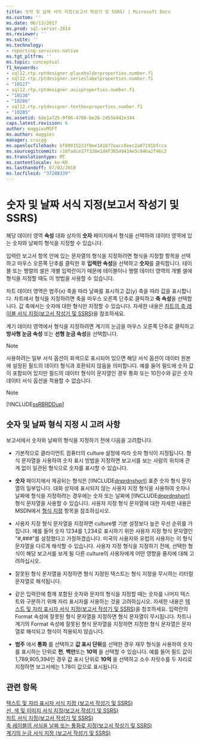 ```yaml
---
title: 숫자 및 날짜 서식 지정(보고서 작성기 및 SSRS) | Microsoft Docs
ms.custom: ''
ms.date: 06/13/2017
ms.prod: sql-server-2014
ms.reviewer: ''
ms.suite: ''
ms.technology:
- reporting-services-native
ms.tgt_pltfrm: ''
ms.topic: conceptual
f1_keywords:
- sql12.rtp.rptdesigner.placeholderproperties.number.f1
- sql12.rtp.rptdesigner.serieslabelproperties.number.f1
- "10127"
- sql12.rtp.rptdesigner.axisproperties.number.f1
- "10130"
- "10286"
- sql12.rtp.rptdesigner.textboxproperties.number.f1
- "10285"
ms.assetid: 6de1a725-9f06-4708-be26-2d55e442e344
caps.latest.revision: 6
author: maggiesMSFT
ms.author: maggies
manager: craigg
ms.openlocfilehash: bf89915223f0ee141b77aacc8eec2a87191bfcca
ms.sourcegitcommit: c18fadce27f330e1d4f36549414e5c84ba2f46c2
ms.translationtype: MT
ms.contentlocale: ko-KR
ms.lasthandoff: 07/02/2018
ms.locfileid: "37288339"
---
```

# <a name="formatting-numbers-and-dates-report-builder-and-ssrs"></a>숫자 및 날짜 서식 지정(보고서 작성기 및 SSRS)
  해당 데이터 영역 **속성** 대화 상자의 **숫자** 페이지에서 형식을 선택하여 데이터 영역에 있는 숫자와 날짜의 형식을 지정할 수 있습니다.  
  
 입력란 보고서 항목 안에 있는 문자열의 형식을 지정하려면 형식을 지정할 항목을 선택하고 마우스 오른쪽 단추를 클릭한 후 **입력란 속성**을 선택하고 **숫자**를 클릭합니다. 테이블 또는 행렬의 셀은 개별 입력란이기 때문에 테이블이나 행렬 데이터 영역의 개별 셀에 형식을 지정할 때도 이 방법을 사용할 수 있습니다.  
  
 차트 데이터 영역은 범주(x) 축을 따라 날짜를 표시하고 값(y) 축을 따라 값을 표시합니다. 차트에서 형식을 지정하려면 축을 마우스 오른쪽 단추로 클릭하고 **축 속성**을 선택합니다. 값 축에서는 숫자에 대한 형식만 지정할 수 있습니다. 자세한 내용은 [차트의 축 레이블 서식 지정&#40;보고서 작성기 및 SSRS&#41;](formatting-axis-labels-on-a-chart-report-builder-and-ssrs.md)을 참조하세요.  
  
 계기 데이터 영역에서 형식을 지정하려면 계기의 눈금을 마우스 오른쪽 단추로 클릭하고 **방사형 눈금 속성** 또는 **선형 눈금 속성**을 선택합니다.  
  
> [!NOTE]  
>  사용하려는 일부 서식 옵션이 회색으로 표시되어 있으면 해당 서식 옵션이 데이터 원본에 설정된 필드의 데이터 형식과 호환되지 않음을 의미합니다. 예를 들어 필드에 숫자 값이 포함되어 있지만 필드의 데이터 형식이 문자열인 경우 통화 또는 10진수와 같은 숫자 데이터 서식 옵션을 적용할 수 없습니다.  
  
> [!NOTE]  
>  [!INCLUDE[ssRBRDDup](../../includes/ssrbrddup-md.md)]  
  
## <a name="considerations-for-formatting-numbers-and-dates"></a>숫자 및 날짜 형식 지정 시 고려 사항  
 보고서에서 숫자와 날짜의 형식을 지정하기 전에 다음을 고려합니다.  
  
-   기본적으로 클라이언트 컴퓨터의 culture 설정에 따라 숫자 형식이 지정됩니다. 형식 문자열을 사용하여 숫자 표시 방법을 지정하면 보고서를 보는 사람의 위치에 관계 없이 일관된 형식으로 숫자를 표시할 수 있습니다.  
  
-   **숫자** 페이지에서 제공되는 형식은 [!INCLUDE[dnprdnshort](../../includes/dnprdnshort-md.md)] 표준 숫자 형식 문자열의 일부입니다. 대화 상자에 표시되지 않는 사용자 지정 형식을 사용하여 숫자나 날짜에 형식을 지정하려는 경우에는 숫자 또는 날짜에 [!INCLUDE[dnprdnshort](../../includes/dnprdnshort-md.md)] 형식 문자열을 사용할 수 있습니다. 사용자 지정 형식 문자열에 대한 자세한 내용은 MSDN에서 [형식 지정](http://go.microsoft.com/fwlink/?LinkId=112024) 항목을 참조하십시오.  
  
-   사용자 지정 형식 문자열을 지정하면 culture별 기본 설정보다 높은 우선 순위를 가집니다. 예를 들어 숫자 1234를 1,234로 표시하기 위한 사용자 지정 형식 문자열인 "#,###"를 설정했다고 가정하겠습니다. 미국의 사용자와 유럽의 사용자는 이 형식 문자열을 다르게 해석할 수 있습니다. 사용자 지정 형식을 지정하기 전에, 선택한 형식이 해당 보고서를 보게 될 다른 culture의 사용자에게 어떤 영향을 줄지에 대해 고려하십시오.  
  
-   잘못된 형식 문자열을 지정하면 형식 지정된 텍스트는 형식 지정을 무시하는 리터럴 문자열로 해석됩니다.  
  
-   같은 입력란에 함께 포함된 숫자와 문자의 형식을 지정할 때는 숫자를 나머지 텍스트와 구분하기 위해 자리 표시자를 사용하는 것을 고려하십시오. 자세한 내용은 [텍스트 및 자리 표시자 서식 지정&#40;보고서 작성기 및 SSRS&#41;](formatting-text-and-placeholders-report-builder-and-ssrs.md)을 참조하세요. 입력란의 Format 속성에 잘못된 형식 문자열을 지정하면 형식 문자열이 무시됩니다. 차트나 계기의 Format 속성에 잘못된 형식 문자열을 지정하면 지정한 형식 문자열은 문자열로 해석되고 형식이 적용되지 않습니다.  
  
-   **범주** 에서 **통화** 를 선택하고 **값 표시 단위**를 선택한 경우 재무 형식을 사용하여 숫자를 표시하는 단위로 **천**, **백만**또는 **10억** 을 선택할 수 있습니다. 예를 들어 필드 값이 1,789,905,394인 경우 값 표시 단위로 **10억** 을 선택하고 소수 자릿수를 두 자리로 지정하면 보고서에는 1.78이 값으로 표시됩니다.  
  
## <a name="see-also"></a>관련 항목  
 [텍스트 및 자리 표시자 서식 지정 &#40;보고서 작성기 및 SSRS&#41;](formatting-text-and-placeholders-report-builder-and-ssrs.md)   
 [선, 색 및 이미지 서식 지정&#40;보고서 작성기 및 SSRS&#41;](images-report-builder-and-ssrs.md)   
 [차트 서식 지정&#40;보고서 작성기 및 SSRS&#41;](formatting-a-chart-report-builder-and-ssrs.md)   
 [축 레이블의 서식을 날짜 또는 통화로 지정&#40;보고서 작성기 및 SSRS&#41;](format-axis-labels-as-dates-or-currencies-report-builder-and-ssrs.md)   
 [계기의 눈금 서식 지정 &#40;보고서 작성기 및 SSRS&#41;](formatting-scales-on-a-gauge-report-builder-and-ssrs.md)  
  
  
